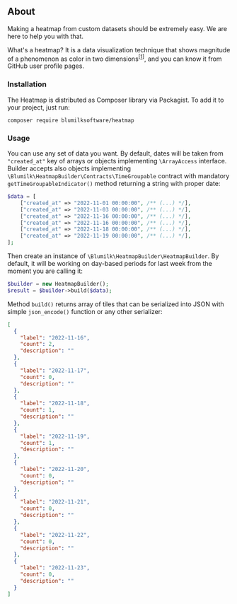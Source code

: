 ## About
Making a heatmap from custom datasets should be extremely easy. We are here to help you with that.

What's a heatmap? It is a data visualization technique that shows magnitude of a phenomenon as color in two dimensions<sup>[[1](https://en.wikipedia.org/wiki/Heat_map)]</sup>, and you can know it from GitHub user profile pages.

### Installation
The Heatmap is distributed as Composer library via Packagist. To add it to your project, just run:
```
composer require blumilksoftware/heatmap
```

### Usage
You can use any set of data you want. By default, dates will be taken from `"created_at"` key of arrays or objects implementing `\ArrayAccess` interface. Builder accepts also objects implementing `\Blumilk\HeatmapBuilder\Contracts\TimeGroupable` contract with mandatory `getTimeGroupableIndicator()` method returning a string with proper date:
```php
$data = [
    ["created_at" => "2022-11-01 00:00:00", /** (...) */],
    ["created_at" => "2022-11-03 00:00:00", /** (...) */],
    ["created_at" => "2022-11-16 00:00:00", /** (...) */],
    ["created_at" => "2022-11-16 00:00:00", /** (...) */],
    ["created_at" => "2022-11-18 00:00:00", /** (...) */],
    ["created_at" => "2022-11-19 00:00:00", /** (...) */],
];
```

Then create an instance of `\Blumilk\HeatmapBuilder\HeatmapBuilder`. By default, it will be working on day-based periods for last week from the moment you are calling it:
```php
$builder = new HeatmapBuilder();
$result = $builder->build($data);
```

Method `build()` returns array of tiles that can be serialized into JSON with simple `json_encode()` function or any other serializer: 
```json
[
  {
    "label": "2022-11-16",
    "count": 2,
    "description": ""
  },
  {
    "label": "2022-11-17",
    "count": 0,
    "description": ""
  },
  {
    "label": "2022-11-18",
    "count": 1,
    "description": ""
  },
  {
    "label": "2022-11-19",
    "count": 1,
    "description": ""
  },
  {
    "label": "2022-11-20",
    "count": 0,
    "description": ""
  },
  {
    "label": "2022-11-21",
    "count": 0,
    "description": ""
  },
  {
    "label": "2022-11-22",
    "count": 0,
    "description": ""
  },
  {
    "label": "2022-11-23",
    "count": 0,
    "description": ""
  }
]
```
